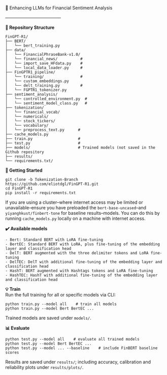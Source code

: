 **:brain:** Enhancing LLMs for Financial Sentiment Analysis

–––––––––––––––––––––––––

**:file_folder: Repository Structure**
```
FinGPT‑R1/
├── BERT/
│   └── bert_training.py 
├── data/
│   └── FinancialPhraseBank-v1.0/     
│   └── financial_news/          #
│   └── import_save_HFdata.py    #
│   └── local_data_loader.py     #
├── FinGPTR1_pipeline/
│   └── training/                #
│   └── custom_embeddings.py
│   └── delt_training.py         #
│   └── FGPTR1_tokenizer.py
├── sentiment_analysis/
│   └── controlled_environment.py  #
│   └── sentiment_model_class.py   #
├── tokenization/
│   └── financial_vocab/
│   └── numericals/
│   └── stock_tickers/
│   └── vocabulary/
│   └── preprocess_text.py      #
├── cache_models.py             
├── train.py                    #
├── test.py                     #
├── models/                     # Trained models (not saved in the Github repository
├── results/                   
└── requirements.txt/            
```

**:rocket: Getting Started**
```
git clone -b Tokenization-Branch https://github.com/eliotdgl/FinGPT‑R1.git
cd FinGPT‑R1
pip install -r requirements.txt
```
If you are using a cluster–where internet access may be limited or unavailable–ensure you have preloaded the `bert-base-uncased`–and `yiyanghkust/finbert-tone` for baseline results–models. You can do this by running `cache_models.py` locally on a machine with internet access.

**:heavy_check_mark: Available models**
```
- Bert: Standard BERT with LoRA fine-tuning
- BertEC: Standard BERT with LoRA, plus fine-tuning of the embedding layer and classification head
- DelT: BERT augmented with the three delimiter tokens and LoRA fine-tuning
- DelTEC: DelT with additional fine-tuning of the embedding layer and classification head
- HashT: BERT augmented with Hashtags tokens and LoRA fine-tuning
- HashTEC: HashT with additional fine-tuning of the embedding layer and classification head
```

**:bulb: Train**  
Run the full training for all or specific models via CLI:
```
python train.py --model all    # train all models
python train.py --model Bert BertEC ...
```
Trained models are saved under `models/`.

**:bar_chart: Evaluate**
```
python test.py --model all    # evaluate all trained models
python test.py --model Bert BertEC ...
python test.py --model ... --baseline    # include FinBERT baseline scores
```
Results are saved under `results/`; including accuracy, calibration and reliability plots under `results/plots/`.
